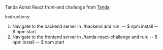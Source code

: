 Tanda Adnat React front-end challenge from [Tanda](https://github.com/TandaHQ/work-samples/tree/master/adnat%20(react))

Instructions:
1. Navigate to the backend server in ./backend and run:
-- $ npm install
-- $ npm start
2. Navigate to the frontend server in ./tanda-react-challenge and run:
-- $ npm install
-- $ npm start
